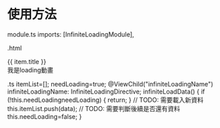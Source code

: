 # 使用方法

module.ts
imports: [InfiniteLoadingModule],

.html
<div #infiniteLoadingName="InfiniteLoadingDirective"
  InfiniteLoading
  (infiniteLoadData)="infiniteLoadData()">
    <div class="item" *ngFor="let item of itemList">
        {{ item.title }}
    </div>
    <div class="item" *ngIf="needLoading">
        我是loading動畫
    </div>
</div>

.ts
itemList=[];
needLoading=true;
@ViewChild("infiniteLoadingName") infiniteLoadingName: InfiniteLoadingDirective;
infiniteLoadData() {
    if (!this.needLoadingneedLoading) {
        return;
    }
    // TODO: 需要載入新資料
    this.itemList.push(data);
    // TODO: 需要判斷後續是否還有資料
    this.needLoading=false;
}
